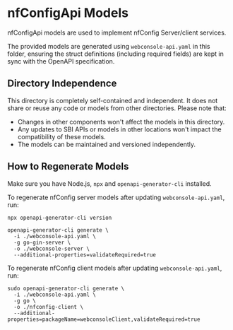 <!--
# SPDX-FileCopyrightText: 2025 Canonical Ltd

SPDX-License-Identifier: Apache-2.0
-->

# nfConfigApi Models

nfConfigApi models are used to implement nfConfig Server/client services.

The provided models are generated using `webconsole-api.yaml` in this folder,
ensuring the struct definitions (including required fields) are kept in sync
with the OpenAPI specification.

## Directory Independence

This directory is completely self-contained and independent. It does not share
or reuse any code or models from other directories. Please note that:

- Changes in other components won't affect the models in this directory.
- Any updates to SBI APIs or models in other locations won't impact the compatibility of these models.
- The models can be maintained and versioned independently.

## How to Regenerate Models

Make sure you have Node.js, `npx` and `openapi-generator-cli` installed.

To regenerate nfConfig server models after updating `webconsole-api.yaml`, run:

```shell
npx openapi-generator-cli version

openapi-generator-cli generate \
  -i ./webconsole-api.yaml \
  -g go-gin-server \
  -o ./webconsole-server \
  --additional-properties=validateRequired=true
```

To regenerate nfConfig client models after updating `webconsole-api.yaml`, run:

```
sudo openapi-generator-cli generate \
  -i ./webconsole-api.yaml \
  -g go \
  -o ./nfconfig-client \
  --additional-properties=packageName=webconsoleClient,validateRequired=true
```
